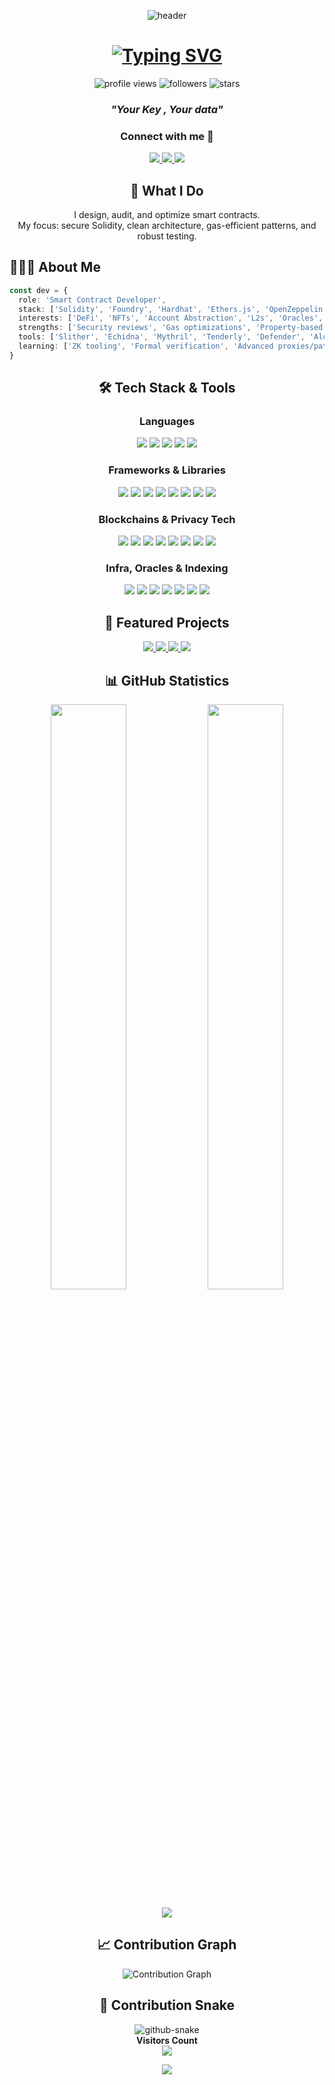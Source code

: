 <p align="center">
  <img src="https://capsule-render.vercel.app/api?type=waving&color=0:0ea5e9,100:22d3ee&height=180&section=header&text=Hello%20%F0%9F%91%8B&fontSize=50&fontColor=ffffff&animation=twinkling" alt="header"/>
</p>

<h1 align="center">
  <a href="https://git.io/typing-svg">
    <img src="https://readme-typing-svg.demolab.com?font=Fira+Code&weight=700&size=28&duration=3000&pause=800&color=6FA4FC&center=true&vCenter=true&random=false&width=700&lines=Hi+There!+%F0%9F%91%8B;I'm+a+Smart+Contract+Developer;Solidity+%7C+EVM+%7C+Security+%7C+Gas+Optimization;DeFi+%7C+NFTs+%7C+L2s+%7C+Tooling" alt="Typing SVG"/>
  </a>
</h1>

<p align="center">
  <img src="https://komarev.com/ghpvc/?username=Iglxkardam&label=Profile%20views&color=0e75b6&style=flat" alt="profile views"/>
  <img src="https://img.shields.io/github/followers/Iglxkardam?label=Followers&style=social" alt="followers"/>
  <img src="https://img.shields.io/github/stars/Iglxkardam?label=Stars&style=social" alt="stars"/>
</p>

<!-- Custom Quote (replaces random quote) -->
<h3 align="center"><em>"Your Key , Your data"</em></h3>

<!-- Socials -->
<h3 align="center">Connect with me 🤝</h3>
<p align="center">
  <a href="https://www.linkedin.com/in/sachin-kumar-5677a3389/" target="_blank">
    <img src="https://img.shields.io/badge/LinkedIn-0077B5?style=for-the-badge&logo=linkedin&logoColor=white"/>
  </a>
  <a href="https://iglxkardam.vercel.app/" target="_blank">
    <img src="https://img.shields.io/badge/Website-111111?style=for-the-badge&logo=vercel&logoColor=white"/>
  </a>
  <a href="mailto:113672738+Iglxkardam@users.noreply.github.com" target="_blank">
    <img src="https://img.shields.io/badge/Email-D14836?style=for-the-badge&logo=gmail&logoColor=white"/>
  </a>
</p>

<h2 align="center">🧭 What I Do</h2>

<p align="center">
  I design, audit, and optimize smart contracts.<br/>
  My focus: secure Solidity, clean architecture, gas-efficient patterns, and robust testing.
</p>

<!-- About Me as code block -->
<h2>👨🏻‍💻 About Me</h2>

```ts
const dev = {
  role: 'Smart Contract Developer',
  stack: ['Solidity', 'Foundry', 'Hardhat', 'Ethers.js', 'OpenZeppelin'],
  interests: ['DeFi', 'NFTs', 'Account Abstraction', 'L2s', 'Oracles', 'MEV-aware design'],
  strengths: ['Security reviews', 'Gas optimizations', 'Property-based testing', 'Fuzzing'],
  tools: ['Slither', 'Echidna', 'Mythril', 'Tenderly', 'Defender', 'Alchemy/Infura'],
  learning: ['ZK tooling', 'Formal verification', 'Advanced proxies/patterns']
}
```

<!-- Tech Stack -->
<div align="center">
  <h2>🛠️ Tech Stack & Tools</h2>

  <h3>Languages</h3>
  <p>
    <img src="https://img.shields.io/badge/Solidity-363636?style=for-the-badge&logo=solidity&logoColor=white"/>
    <img src="https://img.shields.io/badge/TypeScript-3178C6?style=for-the-badge&logo=typescript&logoColor=white"/>
    <img src="https://img.shields.io/badge/JavaScript-F7DF1E?style=for-the-badge&logo=javascript&logoColor=black"/>
    <img src="https://img.shields.io/badge/Python-3776AB?style=for-the-badge&logo=python&logoColor=white"/>
    <img src="https://img.shields.io/badge/Rust-000000?style=for-the-badge&logo=rust&logoColor=white"/>
  </p>

  <h3>Frameworks & Libraries</h3>
  <p>
    <img src="https://img.shields.io/badge/Foundry-000000?style=for-the-badge&logo=foundry&logoColor=white"/>
    <img src="https://img.shields.io/badge/Hardhat-181717?style=for-the-badge&logo=ethereum&logoColor=white"/>
    <img src="https://img.shields.io/badge/OpenZeppelin-4E5EE4?style=for-the-badge&logo=openzeppelin&logoColor=white"/>
    <img src="https://img.shields.io/badge/Ethers.js-293462?style=for-the-badge&logo=ethereum&logoColor=white"/>
    <img src="https://img.shields.io/badge/viem-121212?style=for-the-badge&logo=ethereum&logoColor=white"/>
    <img src="https://img.shields.io/badge/Next.js-000?style=for-the-badge&logo=next.js&logoColor=white"/>
    <img src="https://img.shields.io/badge/React-20232A?style=for-the-badge&logo=react&logoColor=61DAFB"/>
    <img src="https://img.shields.io/badge/Tailwind-38B2AC?style=for-the-badge&logo=tailwindcss&logoColor=white"/>
  </p>

  <h3>Blockchains & Privacy Tech</h3>
  <p>
    <img src="https://img.shields.io/badge/Ethereum-3C3C3D?style=for-the-badge&logo=ethereum&logoColor=white"/>
    <img src="https://img.shields.io/badge/Megaeth-6B21A8?style=for-the-badge&logoColor=white"/>
    <img src="https://img.shields.io/badge/Avalanche-E84142?style=for-the-badge&logo=avalanche&logoColor=white"/>
    <img src="https://img.shields.io/badge/BNB%20Chain-F3BA2F?style=for-the-badge&logo=binance&logoColor=000"/>
    <img src="https://img.shields.io/badge/Sei-E11D48?style=for-the-badge&logoColor=white"/>
    <img src="https://img.shields.io/badge/AES-2563EB?style=for-the-badge&logoColor=white"/>
    <img src="https://img.shields.io/badge/FHE-4F46E5?style=for-the-badge&logoColor=white"/>
    <img src="https://img.shields.io/badge/zkProof-000000?style=for-the-badge&logoColor=white"/>
  </p>

  <h3>Infra, Oracles & Indexing</h3>
  <p>
    <img src="https://img.shields.io/badge/Alchemy-0B69FF?style=for-the-badge&logo=alchemy&logoColor=white"/>
    <img src="https://img.shields.io/badge/Chainlink-375BD2?style=for-the-badge&logo=chainlink&logoColor=white"/>
    <img src="https://img.shields.io/badge/The%20Graph-5C2D91?style=for-the-badge&logo=thegraph&logoColor=white"/>
    <img src="https://img.shields.io/badge/IPFS-65C2CB?style=for-the-badge&logo=ipfs&logoColor=white"/>
    <img src="https://img.shields.io/badge/Pinata-24C8DB?style=for-the-badge&logoColor=white"/>
    <img src="https://img.shields.io/badge/wagmi-000000?style=for-the-badge&logoColor=white"/>
    <img src="https://img.shields.io/badge/RainbowKit-0EA5E9?style=for-the-badge&logoColor=white"/>
  </p>
</div>

<!-- Featured Projects -->
<h2 align="center">🚀 Featured Projects</h2>
<p align="center">
  <a href="https://github.com/Iglxkardam/ChatLedger">
    <img src="https://github-readme-stats.vercel.app/api/pin/?username=Iglxkardam&repo=ChatLedger&theme=tokyonight&hide_border=true" />
  </a>
  <a href="https://github.com/Iglxkardam/Iglxkardam">
    <img src="https://github-readme-stats.vercel.app/api/pin/?username=Iglxkardam&repo=Iglxkardam&theme=tokyonight&hide_border=true" />
  </a>
  <a href="https://github.com/Iglxkardam/Staryield">
    <img src="https://github-readme-stats.vercel.app/api/pin/?username=Iglxkardam&repo=Staryield&theme=tokyonight&hide_border=true" />
  </a>
  <a href="https://github.com/Iglxkardam/VoteLedger">
    <img src="https://github-readme-stats.vercel.app/api/pin/?username=Iglxkardam&repo=VoteLedger&theme=tokyonight&hide_border=true" />
  </a>
</p>

<!-- GitHub Stats -->
<h2 align="center">📊 GitHub Statistics</h2>
<p align="center">
  <img width="49%" src="http://github-readme-streak-stats.herokuapp.com?user=Iglxkardam&theme=tokyonight&hide_border=true" />
  <img width="49%" src="https://github-readme-stats.vercel.app/api?username=Iglxkardam&show_icons=true&theme=tokyonight&hide_border=true" />
</p>
<p align="center">
  <img src="https://github-readme-stats.vercel.app/api/top-langs/?username=Iglxkardam&theme=tokyonight&hide_border=true&layout=compact&langs_count=10" />
</p>

<!-- Activity Graph (optional) -->
<h2 align="center">📈 Contribution Graph</h2>
<p align="center">
  <img src="https://github-readme-activity-graph.vercel.app/graph?username=Iglxkardam&theme=react-dark&hide_border=true&custom_title=Contribution%20Graph" alt="Contribution Graph" />
</p>

<!-- Contribution Snake -->
<div align="center">
  <h2>🐍 Contribution Snake</h2>
  <picture>
    <source media="(prefers-color-scheme: dark)" srcset="https://github.com/Iglxkardam/Iglxkardam/blob/output/github-contribution-grid-snake-dark.svg" />
    <source media="(prefers-color-scheme: light)" srcset="https://github.com/Iglxkardam/Iglxkardam/blob/output/github-contribution-grid-snake.svg" />
    <img alt="github-snake" src="https://github.com/Iglxkardam/Iglxkardam/blob/output/github-contribution-grid-snake.svg" />
  </picture>
</div>

<!-- Visitors -->
<div align="center">
  <strong>Visitors Count</strong><br/>
  <img src="https://profile-counter.glitch.me/Iglxkardam/count.svg" />
</div>

<p align="center">
  <img src="https://capsule-render.vercel.app/api?type=waving&color=0:0ea5e9,100:22d3ee&height=100&section=footer"/>
</p>

